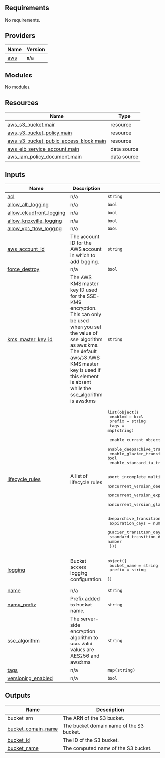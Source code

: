 ## Requirements

No requirements.

## Providers

| Name | Version |
|------|---------|
| <a name="provider_aws"></a> [aws](#provider\_aws) | n/a |

## Modules

No modules.

## Resources

| Name | Type |
|------|------|
| [aws_s3_bucket.main](https://registry.terraform.io/providers/hashicorp/aws/latest/docs/resources/s3_bucket) | resource |
| [aws_s3_bucket_policy.main](https://registry.terraform.io/providers/hashicorp/aws/latest/docs/resources/s3_bucket_policy) | resource |
| [aws_s3_bucket_public_access_block.main](https://registry.terraform.io/providers/hashicorp/aws/latest/docs/resources/s3_bucket_public_access_block) | resource |
| [aws_elb_service_account.main](https://registry.terraform.io/providers/hashicorp/aws/latest/docs/data-sources/elb_service_account) | data source |
| [aws_iam_policy_document.main](https://registry.terraform.io/providers/hashicorp/aws/latest/docs/data-sources/iam_policy_document) | data source |

## Inputs

| Name | Description | Type | Default | Required |
|------|-------------|------|---------|:--------:|
| <a name="input_acl"></a> [acl](#input\_acl) | n/a | `string` | `"log-delivery-write"` | no |
| <a name="input_allow_alb_logging"></a> [allow\_alb\_logging](#input\_allow\_alb\_logging) | n/a | `bool` | `false` | no |
| <a name="input_allow_cloudfront_logging"></a> [allow\_cloudfront\_logging](#input\_allow\_cloudfront\_logging) | n/a | `bool` | `false` | no |
| <a name="input_allow_knoxville_logging"></a> [allow\_knoxville\_logging](#input\_allow\_knoxville\_logging) | n/a | `bool` | `true` | no |
| <a name="input_allow_vpc_flow_logging"></a> [allow\_vpc\_flow\_logging](#input\_allow\_vpc\_flow\_logging) | n/a | `bool` | `false` | no |
| <a name="input_aws_account_id"></a> [aws\_account\_id](#input\_aws\_account\_id) | The account ID for the AWS account in which to add logging. | `string` | n/a | yes |
| <a name="input_force_destroy"></a> [force\_destroy](#input\_force\_destroy) | n/a | `bool` | `true` | no |
| <a name="input_kms_master_key_id"></a> [kms\_master\_key\_id](#input\_kms\_master\_key\_id) | The AWS KMS master key ID used for the SSE-KMS encryption. This can only be used when you set the value of sse\_algorithm as aws:kms. The default aws/s3 AWS KMS master key is used if this element is absent while the sse\_algorithm is aws:kms | `string` | `""` | no |
| <a name="input_lifecycle_rules"></a> [lifecycle\_rules](#input\_lifecycle\_rules) | A list of lifecycle rules | <pre>list(object({<br>    enabled = bool<br>    prefix  = string<br>    tags    = map(string)<br><br>    enable_current_object_expiration = bool<br>    enable_deeparchive_transition    = bool<br>    enable_glacier_transition        = bool<br>    enable_standard_ia_transition    = bool<br><br>    abort_incomplete_multipart_upload_days         = number<br>    noncurrent_version_deeparchive_transition_days = number<br>    noncurrent_version_expiration_days             = number<br>    noncurrent_version_glacier_transition_days     = number<br><br>    deeparchive_transition_days = number<br>    expiration_days             = number<br>    glacier_transition_days     = number<br>    standard_transition_days    = number<br>  }))</pre> | <pre>[<br>  {<br>    "abort_incomplete_multipart_upload_days": 90,<br>    "deeparchive_transition_days": 90,<br>    "enable_current_object_expiration": true,<br>    "enable_deeparchive_transition": false,<br>    "enable_glacier_transition": true,<br>    "enable_standard_ia_transition": false,<br>    "enabled": false,<br>    "expiration_days": 730,<br>    "glacier_transition_days": 60,<br>    "noncurrent_version_deeparchive_transition_days": 60,<br>    "noncurrent_version_expiration_days": 90,<br>    "noncurrent_version_glacier_transition_days": 30,<br>    "prefix": "",<br>    "standard_transition_days": 30,<br>    "tags": {}<br>  }<br>]</pre> | no |
| <a name="input_logging"></a> [logging](#input\_logging) | Bucket access logging configuration. | <pre>object({<br>    bucket_name = string<br>    prefix      = string<br>  })</pre> | `null` | no |
| <a name="input_name"></a> [name](#input\_name) | n/a | `string` | n/a | yes |
| <a name="input_name_prefix"></a> [name\_prefix](#input\_name\_prefix) | Prefix added to bucket name. | `string` | n/a | yes |
| <a name="input_sse_algorithm"></a> [sse\_algorithm](#input\_sse\_algorithm) | The server-side encryption algorithm to use. Valid values are AES256 and aws:kms | `string` | `"AES256"` | no |
| <a name="input_tags"></a> [tags](#input\_tags) | n/a | `map(string)` | n/a | yes |
| <a name="input_versioning_enabled"></a> [versioning\_enabled](#input\_versioning\_enabled) | n/a | `bool` | `false` | no |

## Outputs

| Name | Description |
|------|-------------|
| <a name="output_bucket_arn"></a> [bucket\_arn](#output\_bucket\_arn) | The ARN of the S3 bucket. |
| <a name="output_bucket_domain_name"></a> [bucket\_domain\_name](#output\_bucket\_domain\_name) | The bucket domain name of the S3 bucket. |
| <a name="output_bucket_id"></a> [bucket\_id](#output\_bucket\_id) | The ID of the S3 bucket. |
| <a name="output_bucket_name"></a> [bucket\_name](#output\_bucket\_name) | The computed name of the S3 bucket. |
